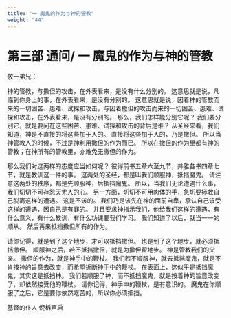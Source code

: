 ```yaml
---
title: "一 魔鬼的作为与神的管教"
weight: "44"
---
```


# 第三部 通问/ 一 魔鬼的作为与神的管教


敬一弟兄：

神的管教，与撒但的攻击，在外表看来，是没有什么分别的。
这意思就是说，凡临到你身上的事，在外表看来，是没有分别的。
这意思就是说，因着神的管教而来的一切困苦、患难、试探和攻击，与因着撒但的攻击而来的一切困苫、患难、试探和攻击，在外表看来，是没有分别的。
那么，我们怎样能分别它呢？
我们要分别它，就是要问在这些困苦、患难、试探和攻击的背后是谁？
从圣经来看，我们知道，神是不直接的将这些加于人的。
直接将这些加于人的，乃是撒但。
所以当神管教人的时候，不过是神利用撒但的作为而已。
所以在撒但的作为里都有神的管教；在神所有的管教里，亦难免无撒但的作为。

那么我们对这两样的态度应当如何呢？
彼得前书五章六至九节，并雅各书四章七节，就是教训这一件的事。
这两处的圣经，都是叫我们顺服神，抵挡魔鬼。
请注意这两处的秩序，都是先顺服神，后抵挡魔鬼。
所以，当我们无论遭遇什么事，我们切切不可存怨天尤人的心。
另一方面，切切不可用肉体的手，急切要拯救自己脱离这样的遭遇。
这是不该的。
我们乃是该先在神的面前自卑，承认自己该受这样的遭遇，因自己是有罪的。
并且要求神指示我们，他给我们这样的遭遇，有什么意义，有什么教训，有什么功课要我们学习。
我们知道了以后，就当一一的顺从。
然后再来抵挡撒但所有的作为。

请你记得，就是到了这个地步，才可以抵挡撒但。
也是到了这个地步，就必须抵挡撒但。
顺服神之后，若不抵挡撒但，就是为撒但留地步。
神是管教我们的父亲。
撒但的作为，就是神手中的鞭杖。
我们若不顺服神，就去抵挡魔鬼，就是不肯按神的旨意去改变，而希望折断神手中的鞭杖。
在表面上，这似乎是抵挡魔鬼，其实这是抵挡神。
我们若顺服了神，而不抵挡魔鬼，就是按着神的旨意改变了，却依然接受他的鞭杖。
请你记得，神手中的鞭杖，是有意识的。
魔鬼在你顺服了之后，它是要你依然吃苦的，所以你必须抵挡。

基督的仆人 倪柝声启
